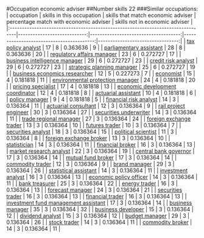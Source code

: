 #Occupation economic adviser
##Number skills 22
###Similar occupations:
| occupation                                                                      |   skills in this occupation |   skills that match economic adviser |   percentage match with economic adviser |   skills not in economic adviser |
|:--------------------------------------------------------------------------------|----------------------------:|-------------------------------------:|-----------------------------------------:|---------------------------------:|
| [tax policy analyst](tax_policy_analyst.md)                                     |                          17 |                                    8 |                                 0.363636 |                                9 |
| [parliamentary assistant](parliamentary_assistant.md)                           |                          28 |                                    8 |                                 0.363636 |                               20 |
| [regulatory affairs manager](regulatory_affairs_manager.md)                     |                          23 |                                    6 |                                 0.272727 |                               17 |
| [business intelligence manager](business_intelligence_manager.md)               |                          29 |                                    6 |                                 0.272727 |                               23 |
| [credit risk analyst](credit_risk_analyst.md)                                   |                          29 |                                    6 |                                 0.272727 |                               23 |
| [strategic planning manager](strategic_planning_manager.md)                     |                          25 |                                    6 |                                 0.272727 |                               19 |
| [business economics researcher](business_economics_researcher.md)               |                          12 |                                    5 |                                 0.227273 |                                7 |
| [economist](economist.md)                                                       |                          15 |                                    4 |                                 0.181818 |                               11 |
| [environmental protection manager](environmental_protection_manager.md)         |                          24 |                                    4 |                                 0.181818 |                               20 |
| [pricing specialist](pricing_specialist.md)                                     |                          17 |                                    4 |                                 0.181818 |                               13 |
| [economic development coordinator](economic_development_coordinator.md)         |                          12 |                                    4 |                                 0.181818 |                                8 |
| [actuarial assistant](actuarial_assistant.md)                                   |                          10 |                                    4 |                                 0.181818 |                                6 |
| [policy manager](policy_manager.md)                                             |                           9 |                                    4 |                                 0.181818 |                                5 |
| [financial risk analyst](financial_risk_analyst.md)                             |                          14 |                                    3 |                                 0.136364 |                               11 |
| [actuarial consultant](actuarial_consultant.md)                                 |                          12 |                                    3 |                                 0.136364 |                                9 |
| [rail project engineer](rail_project_engineer.md)                               |                          30 |                                    3 |                                 0.136364 |                               27 |
| [securities underwriter](securities_underwriter.md)                             |                          14 |                                    3 |                                 0.136364 |                               11 |
| [trade regional manager](trade_regional_manager.md)                             |                          27 |                                    3 |                                 0.136364 |                               24 |
| [foreign exchange trader](foreign_exchange_trader.md)                           |                          13 |                                    3 |                                 0.136364 |                               10 |
| [futures trader](futures_trader.md)                                             |                          10 |                                    3 |                                 0.136364 |                                7 |
| [securities analyst](securities_analyst.md)                                     |                          18 |                                    3 |                                 0.136364 |                               15 |
| [political scientist](political_scientist.md)                                   |                          11 |                                    3 |                                 0.136364 |                                8 |
| [foreign exchange broker](foreign_exchange_broker.md)                           |                          13 |                                    3 |                                 0.136364 |                               10 |
| [statistician](statistician.md)                                                 |                          14 |                                    3 |                                 0.136364 |                               11 |
| [financial broker](financial_broker.md)                                         |                          16 |                                    3 |                                 0.136364 |                               13 |
| [market research analyst](market_research_analyst.md)                           |                          22 |                                    3 |                                 0.136364 |                               19 |
| [central bank governor](central_bank_governor.md)                               |                          17 |                                    3 |                                 0.136364 |                               14 |
| [mutual fund broker](mutual_fund_broker.md)                                     |                          17 |                                    3 |                                 0.136364 |                               14 |
| [commodity trader](commodity_trader.md)                                         |                          12 |                                    3 |                                 0.136364 |                                9 |
| [brand manager](brand_manager.md)                                               |                          29 |                                    3 |                                 0.136364 |                               26 |
| [statistical assistant](statistical_assistant.md)                               |                          14 |                                    3 |                                 0.136364 |                               11 |
| [investment analyst](investment_analyst.md)                                     |                          16 |                                    3 |                                 0.136364 |                               13 |
| [economic policy officer](economic_policy_officer.md)                           |                          14 |                                    3 |                                 0.136364 |                               11 |
| [bank treasurer](bank_treasurer.md)                                             |                          25 |                                    3 |                                 0.136364 |                               22 |
| [energy trader](energy_trader.md)                                               |                          16 |                                    3 |                                 0.136364 |                               13 |
| [forecast manager](forecast_manager.md)                                         |                          24 |                                    3 |                                 0.136364 |                               21 |
| [securities trader](securities_trader.md)                                       |                          16 |                                    3 |                                 0.136364 |                               13 |
| [financial trader](financial_trader.md)                                         |                          16 |                                    3 |                                 0.136364 |                               13 |
| [investment fund management assistant](investment_fund_management_assistant.md) |                          17 |                                    3 |                                 0.136364 |                               14 |
| [business manager](business_manager.md)                                         |                          35 |                                    3 |                                 0.136364 |                               32 |
| [business developer](business_developer.md)                                     |                          15 |                                    3 |                                 0.136364 |                               12 |
| [dividend analyst](dividend_analyst.md)                                         |                          15 |                                    3 |                                 0.136364 |                               12 |
| [budget manager](budget_manager.md)                                             |                          29 |                                    3 |                                 0.136364 |                               26 |
| [stock trader](stock_trader.md)                                                 |                          14 |                                    3 |                                 0.136364 |                               11 |
| [commodity broker](commodity_broker.md)                                         |                          14 |                                    3 |                                 0.136364 |                               11 |
